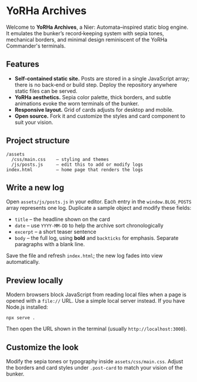 # YoRHa Archives

Welcome to **YoRHa Archives**, a Nier: Automata–inspired static blog engine. It emulates the bunker’s record‑keeping system with sepia tones, mechanical borders, and minimal design reminiscent of the YoRHa Commander's terminals.

## Features

- **Self-contained static site.** Posts are stored in a single JavaScript array; there is no back‑end or build step. Deploy the repository anywhere static files can be served.
- **YoRHa aesthetics.** Sepia color palette, thick borders, and subtle animations evoke the worn terminals of the bunker.
- **Responsive layout.** Grid of cards adjusts for desktop and mobile.
- **Open source.** Fork it and customize the styles and card component to suit your vision.

## Project structure

    /assets
      /css/main.css    – styling and themes
      /js/posts.js     – edit this to add or modify logs
    index.html         – home page that renders the logs

## Write a new log

Open `assets/js/posts.js` in your editor. Each entry in the `window.BLOG_POSTS` array represents one log. Duplicate a sample object and modify these fields:

- `title` – the headline shown on the card
- `date` – use `YYYY-MM-DD` to help the archive sort chronologically
- `excerpt` – a short teaser sentence
- `body` – the full log, using **bold** and `backticks` for emphasis. Separate paragraphs with a blank line.

Save the file and refresh `index.html`; the new log fades into view automatically.

## Preview locally

Modern browsers block JavaScript from reading local files when a page is opened with a `file://` URL. Use a simple local server instead. If you have Node.js installed:

    npx serve .

Then open the URL shown in the terminal (usually `http://localhost:3000`).

## Customize the look

Modify the sepia tones or typography inside `assets/css/main.css`. Adjust the borders and card styles under `.post-card` to match your vision of the bunker.
